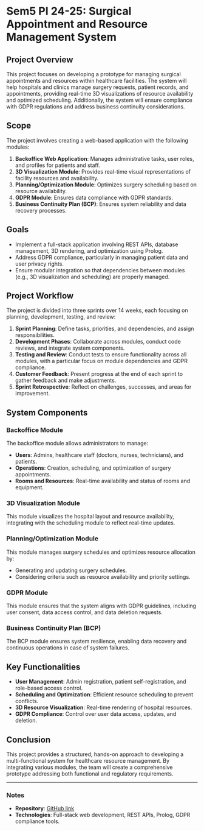 # Sem5 PI 24-25: Surgical Appointment and Resource Management System

## Project Overview

This project focuses on developing a prototype for managing surgical appointments and resources within healthcare facilities. The system will help hospitals and clinics manage surgery requests, patient records, and appointments, providing real-time 3D visualizations of resource availability and optimized scheduling. Additionally, the system will ensure compliance with GDPR regulations and address business continuity considerations.

## Scope

The project involves creating a web-based application with the following modules:

1. **Backoffice Web Application**: Manages administrative tasks, user roles, and profiles for patients and staff.
2. **3D Visualization Module**: Provides real-time visual representations of facility resources and availability.
3. **Planning/Optimization Module**: Optimizes surgery scheduling based on resource availability.
4. **GDPR Module**: Ensures data compliance with GDPR standards.
5. **Business Continuity Plan (BCP)**: Ensures system reliability and data recovery processes.

## Goals

- Implement a full-stack application involving REST APIs, database management, 3D rendering, and optimization using Prolog.
- Address GDPR compliance, particularly in managing patient data and user privacy rights.
- Ensure modular integration so that dependencies between modules (e.g., 3D visualization and scheduling) are properly managed.

## Project Workflow

The project is divided into three sprints over 14 weeks, each focusing on planning, development, testing, and review:

1. **Sprint Planning**: Define tasks, priorities, and dependencies, and assign responsibilities.
2. **Development Phases**: Collaborate across modules, conduct code reviews, and integrate system components.
3. **Testing and Review**: Conduct tests to ensure functionality across all modules, with a particular focus on module dependencies and GDPR compliance.
4. **Customer Feedback**: Present progress at the end of each sprint to gather feedback and make adjustments.
5. **Sprint Retrospective**: Reflect on challenges, successes, and areas for improvement.

## System Components

### Backoffice Module

The backoffice module allows administrators to manage:

- **Users**: Admins, healthcare staff (doctors, nurses, technicians), and patients.
- **Operations**: Creation, scheduling, and optimization of surgery appointments.
- **Rooms and Resources**: Real-time availability and status of rooms and equipment.

### 3D Visualization Module

This module visualizes the hospital layout and resource availability, integrating with the scheduling module to reflect real-time updates.

### Planning/Optimization Module

This module manages surgery schedules and optimizes resource allocation by:

- Generating and updating surgery schedules.
- Considering criteria such as resource availability and priority settings.

### GDPR Module

This module ensures that the system aligns with GDPR guidelines, including user consent, data access control, and data deletion requests.

### Business Continuity Plan (BCP)

The BCP module ensures system resilience, enabling data recovery and continuous operations in case of system failures.

## Key Functionalities

- **User Management**: Admin registration, patient self-registration, and role-based access control.
- **Scheduling and Optimization**: Efficient resource scheduling to prevent conflicts.
- **3D Resource Visualization**: Real-time rendering of hospital resources.
- **GDPR Compliance**: Control over user data access, updates, and deletion.

## Conclusion

This project provides a structured, hands-on approach to developing a multi-functional system for healthcare resource management. By integrating various modules, the team will create a comprehensive prototype addressing both functional and regulatory requirements.

---

### Notes

- **Repository**: [GitHub link](https://github.com/Educ00/Sem5Pi2425)
- **Technologies**: Full-stack web development, REST APIs, Prolog, GDPR compliance tools.


